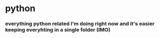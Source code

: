 # python
### everything python related I'm doing right now and it's easier keeping everyhting in a single folder (IMO)
